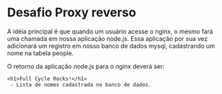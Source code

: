 # Desafio Proxy reverso

A idéia principal é que quando um usuário acesse o nginx, o mesmo fará uma chamada em nossa aplicação node.js. Essa aplicação por sua vez adicionará um registro em nosso banco de dados mysql, cadastrando um nome na tabela people.

O retorno da aplicação node.js para o nginx deverá ser:


```
<h1>Full Cycle Rocks!</h1>
 - Lista de nomes cadastrada no banco de dados.
```
